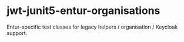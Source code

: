 # jwt-junit5-entur-organisations
Entur-specific test classes for legacy helpers / organisation / Keycloak support. 
